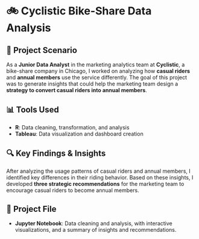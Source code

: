 # 🚲 Cyclistic Bike-Share Data Analysis

## 📌 Project Scenario
As a **Junior Data Analyst** in the marketing analytics team at **Cyclistic**, a bike-share company in Chicago, I worked on analyzing how **casual riders** and **annual members** use the service differently. The goal of this project was to generate insights that could help the marketing team design a **strategy to convert casual riders into annual members**.

## 📊 Tools Used
- **R**: Data cleaning, transformation, and analysis
- **Tableau**: Data visualization and dashboard creation

## 🔍 Key Findings & Insights
After analyzing the usage patterns of casual riders and annual members, I identified key differences in their riding behavior. Based on these insights, I developed **three strategic recommendations** for the marketing team to encourage casual riders to become annual members.

## 📂 Project File
- **Jupyter Notebook**: Data cleaning and analysis, with interactive visualizations, and a summary of insights and recommendations.
